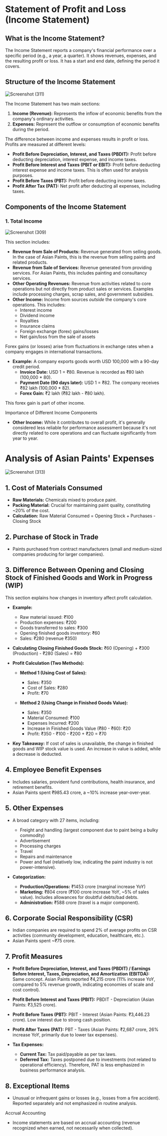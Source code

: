 # Statement of Profit and Loss (Income Statement)

## What is the Income Statement?

The Income Statement reports a company's financial performance over a specific period (e.g., a year, a quarter). It shows revenues, expenses, and the resulting profit or loss. It has a start and end date, defining the period it covers.

## Structure of the Income Statement

![Screenshot (311)](https://github.com/user-attachments/assets/32f44ca0-68a6-4db6-9660-6ecc131728d3)

The Income Statement has two main sections:

1.  **Income (Revenue):** Represents the inflow of economic benefits from the company's ordinary activities.
2.  **Expenses:** Represent the outflow or consumption of economic benefits during the period.

The difference between income and expenses results in profit or loss. Profits are measured at different levels:

*   **Profit Before Depreciation, Interest, and Taxes (PBDIT):** Profit before deducting depreciation, interest expense, and income taxes.
*   **Profit Before Interest and Taxes (PBIT or EBIT):** Profit before deducting interest expense and income taxes. This is often used for analysis purposes.
*   **Profit Before Taxes (PBT):** Profit before deducting income taxes.
*   **Profit After Tax (PAT):** Net profit after deducting all expenses, including taxes.

## Components of the Income Statement

### 1. Total Income

![Screenshot (309)](https://github.com/user-attachments/assets/ac7636eb-d911-4e23-a6bf-64b6cc082874)


This section includes:

*   **Revenue from Sale of Products:** Revenue generated from selling goods. In the case of Asian Paints, this is the revenue from selling paints and related products.
*   **Revenue from Sale of Services:** Revenue generated from providing services. For Asian Paints, this includes painting and consultancy services.
*   **Other Operating Revenues:** Revenue from activities related to core operations but not directly from product sales or services. Examples include processing charges, scrap sales, and government subsidies.
*   **Other Income:** Income from sources *outside* the company's core operations. This includes:
    *   Interest income
    *   Dividend income
    *   Royalties
    *   Insurance claims
    *   Foreign exchange (forex) gains/losses
    *   Net gain/loss from the sale of assets

Forex gains (or losses) arise from fluctuations in exchange rates when a company engages in international transactions.

*   **Example:** A company exports goods worth USD 100,000 with a 90-day credit period.
    *   **Invoice Date:** USD 1 = ₹80. Revenue is recorded as ₹80 lakh (100,000 * 80).
    *   **Payment Date (90 days later):** USD 1 = ₹82. The company receives ₹82 lakh (100,000 * 82).
    *   **Forex Gain:** ₹2 lakh (₹82 lakh - ₹80 lakh).

This forex gain is part of other income.

Importance of Different Income Components
*   **Other Income:** While it contributes to overall profit, it's generally considered less reliable for performance assessment because it's not directly related to core operations and can fluctuate significantly from year to year.


# Analysis of Asian Paints' Expenses 

![Screenshot (313)](https://github.com/user-attachments/assets/a3d9e25a-461f-47f1-ba07-8ccca4656022)


## 1. Cost of Materials Consumed

*   **Raw Materials:** Chemicals mixed to produce paint.
*   **Packing Material:** Crucial for maintaining paint quality, constituting ~20% of the cost.
*   **Calculation:** Raw Material Consumed = Opening Stock + Purchases - Closing Stock

## 2. Purchase of Stock in Trade

*   Paints purchased from contract manufacturers (small and medium-sized companies producing for larger companies).

## 3. Difference Between Opening and Closing Stock of Finished Goods and Work in Progress (WIP)

This section explains how changes in inventory affect profit calculation.

*   **Example:**
    *   Raw material issued: ₹100
    *   Production expenses: ₹200
    *   Goods transferred to sales: ₹300
    *   Opening finished goods inventory: ₹60
    *   Sales: ₹280 (revenue ₹350)

*   **Calculating Closing Finished Goods Stock:** ₹60 (Opening) + ₹300 (Production) - ₹280 (Sales) = ₹80

*   **Profit Calculation (Two Methods):**

    *   **Method 1 (Using Cost of Sales):**
        *   Sales: ₹350
        *   Cost of Sales: ₹280
        *   Profit: ₹70

    *   **Method 2 (Using Change in Finished Goods Value):**
        *   Sales: ₹350
        *   Material Consumed: ₹100
        *   Expenses Incurred: ₹200
        *   Increase in Finished Goods Value (₹80 - ₹60): ₹20
        *   Profit: ₹350 - ₹100 - ₹200 + ₹20 = ₹70

*   **Key Takeaway:** If cost of sales is unavailable, the change in finished goods and WIP stock value is used. An increase in value is added, while a decrease is deducted.

## 4. Employee Benefit Expenses

*   Includes salaries, provident fund contributions, health insurance, and retirement benefits.
*   Asian Paints spent ₹985.43 crore, a ~10% increase year-over-year.

## 5. Other Expenses

*   A broad category with 27 items, including:
    *   Freight and handling (largest component due to paint being a bulky commodity)
    *   Advertisement
    *   Processing charges
    *   Travel
    *   Repairs and maintenance
    *   Power and fuel (relatively low, indicating the paint industry is not power-intensive).

*   **Categorization:**
    *   **Production/Operations:** ₹1453 crore (marginal increase YoY)
    *   **Marketing:** ₹804 crore (₹100 crore increase YoY, ~5% of sales value). Includes allowances for doubtful debts/bad debts.
    *   **Administration:** ₹588 crore (travel is a major component).

## 6. Corporate Social Responsibility (CSR)

*   Indian companies are required to spend 2% of average profits on CSR activities (community development, education, healthcare, etc.).
*   Asian Paints spent ~₹75 crore.


## 7. Profit Measures

*   **Profit Before Depreciation, Interest, and Taxes (PBDIT) / Earnings Before Interest, Taxes, Depreciation, and Amortization (EBITDA):** Same concept. Asian Paints reported ₹4,215 crore (11% increase YoY, compared to 5% revenue growth, indicating economies of scale and cost control).
*   **Profit Before Interest and Taxes (PBIT):** PBDIT - Depreciation (Asian Paints: ₹3,525 crore).
*   **Profit Before Taxes (PBT):** PBIT - Interest (Asian Paints: ₹3,446.23 crore). Low interest due to strong cash position.
*   **Profit After Taxes (PAT):** PBT - Taxes (Asian Paints: ₹2,687 crore, 26% increase YoY, primarily due to lower tax expenses).

*   **Tax Expenses:**
    *   **Current Tax:** Tax paid/payable as per tax laws.
    *   **Deferred Tax:** Taxes postponed due to investments (not related to operational efficiency). Therefore, PAT is less emphasized in business performance analysis.

## 8. Exceptional Items

*   Unusual or infrequent gains or losses (e.g., losses from a fire accident). Reported separately and not emphasized in routine analysis.


 Accrual Accounting 

*   Income statements are based on accrual accounting (revenue recognized when earned, not necessarily when collected).

